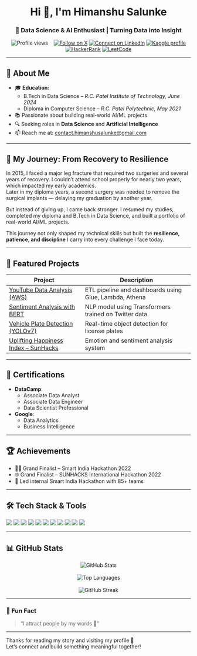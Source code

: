 <h1 align="center">Hi 👋, I'm Himanshu Salunke</h1>
<h3 align="center">🚀 Data Science & AI Enthusiast | Turning Data into Insight</h3>

<p align="center">
  <img src="https://komarev.com/ghpvc/?username=hrs0221&label=Profile%20views&color=0e75b6&style=flat" alt="Profile views" />
  &nbsp;&nbsp;
  <a href="https://x.com/Wiser_0221"><img src="https://img.shields.io/twitter/follow/Wiser_0221?logo=twitter&style=for-the-badge" alt="Follow on X" /></a>
  <a href="https://linkedin.com/in/hr0221"><img src="https://img.shields.io/badge/LinkedIn-0077B5?style=for-the-badge&logo=linkedin" alt="Connect on LinkedIn" /></a>
  <a href="https://kaggle.com/hrs0221"><img src="https://img.shields.io/badge/Kaggle-20BEFF?style=for-the-badge&logo=kaggle" alt="Kaggle profile" /></a>
  <a href="https://www.hackerrank.com/profile/HimanshuSalunke"><img src="https://img.shields.io/badge/HackerRank-2EC866?style=for-the-badge&logo=hackerrank" alt="HackerRank" /></a>
  <a href="https://leetcode.com/u/himanshusalunke/"><img src="https://img.shields.io/badge/LeetCode-FE5F1B?style=for-the-badge&logo=leetcode" alt="LeetCode" /></a>
</p>

---

## 💼 About Me
- 🎓 **Education:**
  - B.Tech in Data Science – *R.C. Patel Institute of Technology, June 2024*
  - Diploma in Computer Science – *R.C. Patel Polytechnic, May 2021*
- 📚 Passionate about building real-world AI/ML projects  
- 🔍 Seeking roles in **Data Science** and **Artificial Intelligence**  
- 📫 Reach me at: [contact.himanshusalunke@gmail.com](mailto:contact.himanshusalunke@gmail.com)

---

## 💪 My Journey: From Recovery to Resilience

In 2015, I faced a major leg fracture that required two surgeries and several years of recovery. I couldn’t attend school properly for nearly two years, which impacted my early academics.  
Later in my diploma years, a second surgery was needed to remove the surgical implants — delaying my graduation by another year.  

But instead of giving up, I came back stronger. I resumed my studies, completed my diploma and B.Tech in Data Science, and built a portfolio of real-world AI/ML projects.

This journey not only shaped my technical skills but built the **resilience, patience, and discipline** I carry into every challenge I face today.

---

## 🚀 Featured Projects
| Project | Description |
|--------|------------|
| [YouTube Data Analysis (AWS)](https://github.com/HRS0221/Data-Engineering-Youtube-Data-Analysis) | ETL pipeline and dashboards using Glue, Lambda, Athena |
| [Sentiment Analysis with BERT](https://github.com/HRS0221/Sentiment-Analysis-with-Deep-Learning-Using-Bert) | NLP model using Transformers trained on Twitter data |
| [Vehicle Plate Detection (YOLOv7)](https://github.com/HRS0221/Smart-India-Hackathon-2022) | Real-time object detection for license plates |
| [Uplifting Happiness Index – SunHacks](https://github.com/HRS0221/SUNHACK-International-Level-Hackathon) | Emotion and sentiment analysis system |

---

## 📜 Certifications
- **DataCamp**:  
  - Associate Data Analyst  
  - Associate Data Engineer  
  - Data Scientist Professional  
- **Google**:  
  - Data Analytics  
  - Business Intelligence

---

## 🏆 Achievements
- 👨‍💻 Grand Finalist – Smart India Hackathon 2022  
- 🌐 Grand Finalist – SUNHACKS International Hackathon 2022  
- 🧠 Led internal Smart India Hackathon with 85+ teams  

---

## 🛠️ Tech Stack & Tools
<p align="left">
  <img src="https://img.shields.io/badge/Python-3776AB?style=for-the-badge&logo=python&logoColor=white" />
  <img src="https://img.shields.io/badge/SQL-00758F?style=for-the-badge&logo=mysql&logoColor=white" />
  <img src="https://img.shields.io/badge/AWS-232F3E?style=for-the-badge&logo=amazonaws&logoColor=white" />
  <img src="https://img.shields.io/badge/TensorFlow-FF6F00?style=for-the-badge&logo=tensorflow&logoColor=white" />
  <img src="https://img.shields.io/badge/PyTorch-EE4C2C?style=for-the-badge&logo=pytorch&logoColor=white" />
  <img src="https://img.shields.io/badge/YOLOv7-000000?style=for-the-badge&logoColor=white" />
  <img src="https://img.shields.io/badge/BERT-0052C2?style=for-the-badge&logoColor=white" />
  <img src="https://img.shields.io/badge/Tableau-0081CB?style=for-the-badge&logo=tableau&logoColor=white" />
  <img src="https://img.shields.io/badge/PowerBI-F2C811?style=for-the-badge&logo=powerbi&logoColor=black" />
  <img src="https://img.shields.io/badge/Docker-2496ED?style=for-the-badge&logo=docker&logoColor=white" />
  <img src="https://img.shields.io/badge/Git-F05032?style=for-the-badge&logo=git&logoColor=white" />
</p>

---

## 📊 GitHub Stats
<p align="center">
  <img src="https://github-readme-stats.vercel.app/api?username=hrs0221&show_icons=true&theme=radical" alt="GitHub Stats" />
  <br><br>
  <img src="https://github-readme-stats.vercel.app/api/top-langs/?username=hrs0221&layout=compact&theme=radical" alt="Top Languages" />
  <br><br>
  <img src="https://github-readme-streak-stats.herokuapp.com/?user=hrs0221&theme=dark" alt="GitHub Streak" />
</p>

---

### 💬 Fun Fact
> “I attract people by my words 🙂”

---

Thanks for reading my story and visiting my profile 🙏  
Let’s connect and build something meaningful together!
